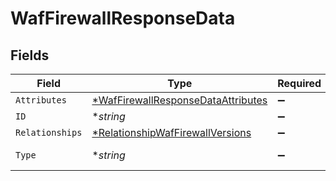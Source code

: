 # WafFirewallResponseData


## Fields

| Field                                                                                          | Type                                                                                           | Required                                                                                       | Description                                                                                    | Example                                                                                        |
| ---------------------------------------------------------------------------------------------- | ---------------------------------------------------------------------------------------------- | ---------------------------------------------------------------------------------------------- | ---------------------------------------------------------------------------------------------- | ---------------------------------------------------------------------------------------------- |
| `Attributes`                                                                                   | [*WafFirewallResponseDataAttributes](../../models/shared/waffirewallresponsedataattributes.md) | :heavy_minus_sign:                                                                             | N/A                                                                                            |                                                                                                |
| `ID`                                                                                           | **string*                                                                                      | :heavy_minus_sign:                                                                             | N/A                                                                                            | fW7g2uUGZzb2W9Euo4Mo0r                                                                         |
| `Relationships`                                                                                | [*RelationshipWafFirewallVersions](../../models/shared/relationshipwaffirewallversions.md)     | :heavy_minus_sign:                                                                             | N/A                                                                                            |                                                                                                |
| `Type`                                                                                         | **string*                                                                                      | :heavy_minus_sign:                                                                             | Resource type.                                                                                 |                                                                                                |